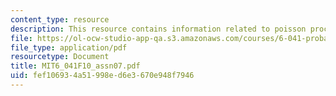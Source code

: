 ```yaml
---
content_type: resource
description: This resource contains information related to poisson process.
file: https://ol-ocw-studio-app-qa.s3.amazonaws.com/courses/6-041-probabilistic-systems-analysis-and-applied-probability-fall-2010/fef106934a51998ed6e3670e948f7946_MIT6_041F10_assn07.pdf
file_type: application/pdf
resourcetype: Document
title: MIT6_041F10_assn07.pdf
uid: fef10693-4a51-998e-d6e3-670e948f7946
---
```

